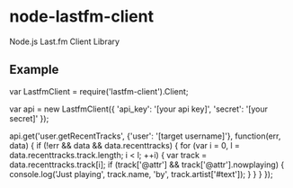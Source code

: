 # node-lastfm-client

Node.js Last.fm Client Library

## Example

var LastfmClient = require('lastfm-client').Client;

var api = new LastfmClient({
	'api_key': '[your api key]',
	'secret': '[your secret]'
});

api.get('user.getRecentTracks', {'user': '[target username]'}, function(err, data) {
	if (!err && data && data.recenttracks) {
		for (var i = 0, l = data.recenttracks.track.length; i < l; ++i) {
			var track = data.recenttracks.track[i];
			if (track['@attr'] && track['@attr'].nowplaying) {
				console.log('Just playing', track.name, 'by', track.artist['#text']);
			}
		}
	}
});
